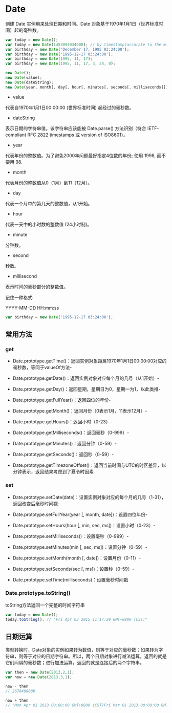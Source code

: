 # Date

创建 Date 实例用来处理日期和时间。Date 对象基于1970年1月1日（世界标准时间）起的毫秒数。

```js
var today = new Date();
var today = new Date(1453094034000); // by timestamp(accurate to the millimeter)
var birthday = new Date('December 17, 1995 03:24:00');
var birthday = new Date('1995-12-17 03:24:00');
var birthday = new Date(1995, 11, 17);
var birthday = new Date(1995, 11, 17, 3, 24, 0);
```

```js
new Date();
new Date(value);
new Date(dateString);
new Date(year, month[, day[, hour[, minutes[, seconds[, milliseconds]]]]]);
```

- value

代表自1970年1月1日00:00:00 (世界标准时间) 起经过的毫秒数。

- dateString

表示日期的字符串值。该字符串应该能被 Date.parse() 方法识别（符合 IETF-compliant RFC 2822 timestamps 或 version of ISO8601）。

- year

代表年份的整数值。为了避免2000年问题最好指定4位数的年份; 使用 1998, 而不要用 98.

- month

代表月份的整数值从0（1月）到11（12月）。
- day

代表一个月中的第几天的整数值，从1开始。

- hour

代表一天中的小时数的整数值 (24小时制)。

- minute

分钟数。

- second

秒数。

- millisecond

表示时间的毫秒部分的整数值。



记住一种格式:

YYYY-MM-DD HH:mm:ss
```js
var birthday = new Date('1995-12-17 03:24:00');
```


## 常用方法

### get

- Date.prototype.getTime()：返回实例对象距离1970年1月1日00:00:00对应的毫秒数，等同于valueOf方法- 

- Date.prototype.getDate()：返回实例对象对应每个月的几号（从1开始）- 

- Date.prototype.getDay()：返回星期，星期日为0，星期一为1，以此类推- 

- Date.prototype.getFullYear()：返回四位的年份- 

- Date.prototype.getMonth()：返回月份（0表示1月，11表示12月）- 

- Date.prototype.getHours()：返回小时（0-23）- 

- Date.prototype.getMilliseconds()：返回毫秒（0-999）- 

- Date.prototype.getMinutes()：返回分钟（0-59）- 

- Date.prototype.getSeconds()：返回秒（0-59）- 

- Date.prototype.getTimezoneOffset()：返回当前时间与UTC的时区差异，以分钟表示，返回结果考虑到了夏令时因素


### set

- Date.prototype.setDate(date)：设置实例对象对应的每个月的几号（1-31），返回改变后毫秒时间戳- 

- Date.prototype.setFullYear(year [, month, date])：设置四位年份- 

- Date.prototype.setHours(hour [, min, sec, ms])：设置小时（0-23）- 

- Date.prototype.setMilliseconds()：设置毫秒（0-999）- 

- Date.prototype.setMinutes(min [, sec, ms])：设置分钟（0-59）- 

- Date.prototype.setMonth(month [, date])：设置月份（0-11）- 

- Date.prototype.setSeconds(sec [, ms])：设置秒（0-59）- 

- Date.prototype.setTime(milliseconds)：设置毫秒时间戳


### Date.prototype.toString()

toString方法返回一个完整的时间字符串

```js
var today = new Date();
today.toString(); // "Fri Apr 03 2015 11:17:29 GMT+0800 (CST)"
```


## 日期运算

类型转换时，Date对象的实例如果转为数值，则等于对应的毫秒数；如果转为字符串，则等于对应的日期字符串。所以，两个日期对象进行减法运算，返回的就是它们间隔的毫秒数；进行加法运算，返回的就是连接后的两个字符串。

```js
var then = new Date(2013,2,1);
var now = new Date(2013,3,1);

now - then
// 2678400000

now + then
// "Mon Apr 01 2013 00:00:00 GMT+0800 (CST)Fri Mar 01 2013 00:00:00 GMT+0800 (CST)"   
```
